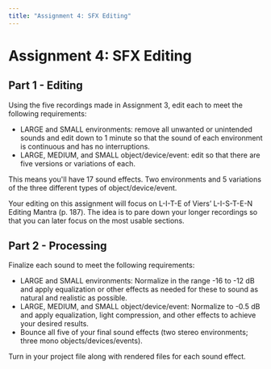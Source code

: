 ```yaml
---
title: "Assignment 4: SFX Editing"
---
```


# Assignment 4: SFX Editing

## Part 1 - Editing

Using the five recordings made in Assignment 3, edit each to meet the following requirements\:

- LARGE and SMALL environments\: remove all unwanted or unintended sounds and edit down to 1 minute so that the sound of each environment is continuous and has no interruptions.
- LARGE, MEDIUM, and SMALL object/device/event\: edit so that there are five versions or variations of each.

This means you'll have 17 sound effects. Two environments and 5 variations of the three different types of object/device/event.

Your editing on this assignment will focus on L-I-T-E of Viers’ L-I-S-T-E-N Editing Mantra \(p. 187\). The idea is to pare down your longer recordings so that you can later focus on the most usable sections.

## Part 2 - Processing

Finalize each sound to meet the following requirements\:

- LARGE and SMALL environments\: Normalize in the range -16 to -12 dB and apply equalization or other effects as needed for these to sound as natural and realistic as possible.
- LARGE, MEDIUM, and SMALL object/device/event\: Normalize to -0.5 dB and apply equalization, light compression, and other effects to achieve your desired results.
- Bounce all five of your final sound effects \(two stereo environments; three mono objects/devices/events\).

Turn in your project file along with rendered files for each sound effect.
